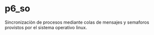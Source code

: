 # p6_so
Sincronizaciòn de procesos mediante colas de mensajes y semaforos provistos por el sistema operativo linux.
